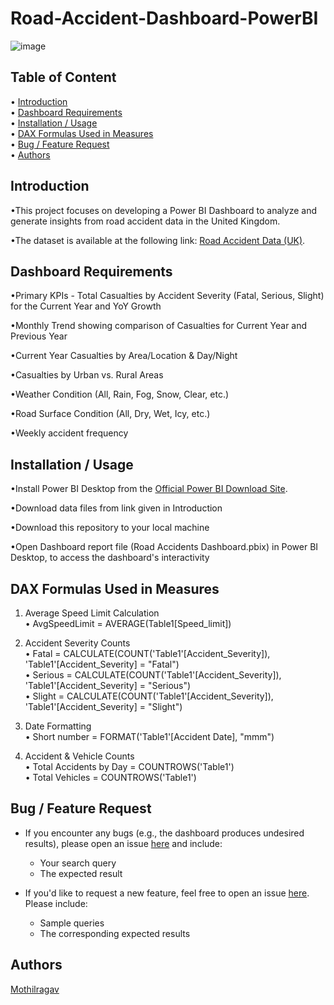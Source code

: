# Road-Accident-Dashboard-PowerBI
![image](https://github.com/user-attachments/assets/cc3a1329-40ea-4789-b612-939cd3fccadb)
## Table of Content
• [Introduction](#introduction)  
• [Dashboard Requirements](#dashboard-requirements)  
• [Installation / Usage](#installation--usage)  
• [DAX Formulas Used in Measures](#dax-formulas-used-in-measures)  
• [Bug / Feature Request](#bug--feature-request)  
• [Authors](#authors)  

## Introduction
•This project focuses on developing a Power BI Dashboard to analyze and generate insights from road accident data in the United Kingdom. 

•The dataset is available at the following link: [Road Accident Data (UK)](https://docs.google.com/spreadsheets/d/18gHMTeKObXTYW9-dTpC3Ix8cUassEVnv/edit?usp=sharing&ouid=112300673406057049645&rtpof=true&sd=true).

## Dashboard Requirements
•Primary KPIs - Total Casualties by Accident Severity (Fatal, Serious, Slight) for the Current Year and YoY Growth

•Monthly Trend showing comparison of Casualties for Current Year and Previous Year

•Current Year Casualties by Area/Location & Day/Night

•Casualties by Urban vs. Rural Areas 

•Weather Condition (All, Rain, Fog, Snow, Clear, etc.)

•Road Surface Condition (All, Dry, Wet, Icy, etc.)

•Weekly accident frequency
## Installation / Usage
•Install Power BI Desktop from the [Official Power BI Download Site](https://www.microsoft.com/en-us/download/details.aspx?id=58494).

•Download data files from link given in Introduction

•Download this repository to your local machine

•Open Dashboard report file (Road Accidents Dashboard.pbix) in Power BI Desktop, to access the dashboard's interactivity
## DAX Formulas Used in Measures
1. Average Speed Limit Calculation  
   • AvgSpeedLimit = AVERAGE(Table1[Speed_limit])  

2. Accident Severity Counts  
   • Fatal = CALCULATE(COUNT('Table1'[Accident_Severity]), 'Table1'[Accident_Severity] = "Fatal")  
   • Serious = CALCULATE(COUNT('Table1'[Accident_Severity]), 'Table1'[Accident_Severity] = "Serious")  
   • Slight = CALCULATE(COUNT('Table1'[Accident_Severity]), 'Table1'[Accident_Severity] = "Slight")  

3. Date Formatting  
   • Short number = FORMAT('Table1'[Accident Date], "mmm")  

4. Accident & Vehicle Counts  
   • Total Accidents by Day = COUNTROWS('Table1')  
   • Total Vehicles = COUNTROWS('Table1')
## Bug / Feature Request   
- If you encounter any bugs (e.g., the dashboard produces undesired results), please open an issue [here](https://github.com/Mothilragav05/Road-Accident-Dashboard-PowerBI/issues/new) and include:
  - Your search query
  - The expected result

- If you'd like to request a new feature, feel free to open an issue [here](https://github.com/Mothilragav05/Road-Accident-Dashboard-PowerBI/issues/new). Please include:
  - Sample queries
  - The corresponding expected results
## Authors
[Mothilragav](https://github.com/Mothilragav05)




